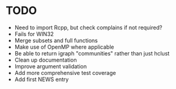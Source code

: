 # TODO

- Need to import Rcpp, but check complains if not required?
- Fails for WIN32
- Merge subsets and full functions
- Make use of OpenMP where applicable
- Be able to return igraph "communities" rather than just hclust
- Clean up documentation
- Improve argument validation
- Add more comprehensive test coverage
- Add first NEWS entry